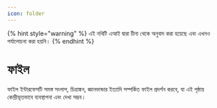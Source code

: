 ```yaml
---
icon: folder
---
```


{% hint style="warning" %}
এই নথিটি এআই দ্বারা চীনা থেকে অনুবাদ করা হয়েছে এবং এখনও পর্যালোচনা করা হয়নি।
{% endhint %}

# ফাইল

ফাইল ইন্টারফেসটি সমস্ত সংলাপ, চিত্রাঙ্কন, জ্ঞানভান্ডার ইত্যাদি সম্পর্কিত ফাইল প্রদর্শন করবে, যা এই পৃষ্ঠায় কেন্দ্রীভূতভাবে ব্যবস্থাপনা এবং দেখা সম্ভব।
